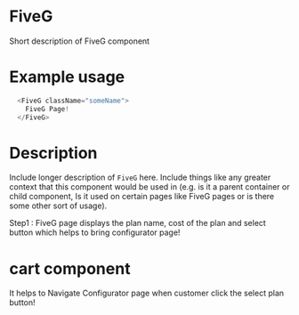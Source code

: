 
# FiveG

Short description of FiveG component


# Example usage

```js
  <FiveG className="someName">
    FiveG Page!
  </FiveG>
```

# Description

Include longer description of `FiveG` here. Include things like any
greater context that this component would be used in (e.g. is it a parent
container or child component, Is it used on certain pages like FiveG pages or is
there some other sort of usage).

Step1 : FiveG page displays the plan name, cost of the plan and select button which helps to bring configurator page!

# cart component 

It helps to Navigate Configurator page when customer click the select plan button!